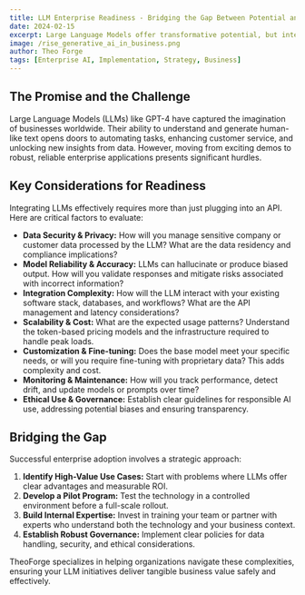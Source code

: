 ```yaml
---
title: LLM Enterprise Readiness - Bridging the Gap Between Potential and Practice
date: 2024-02-15
excerpt: Large Language Models offer transformative potential, but integrating them into enterprise workflows requires careful planning and execution.
image: /rise_generative_ai_in_business.png
author: Theo Forge
tags: [Enterprise AI, Implementation, Strategy, Business]
---
```


## The Promise and the Challenge

Large Language Models (LLMs) like GPT-4 have captured the imagination of businesses worldwide. Their ability to understand and generate human-like text opens doors to automating tasks, enhancing customer service, and unlocking new insights from data. However, moving from exciting demos to robust, reliable enterprise applications presents significant hurdles.

## Key Considerations for Readiness

Integrating LLMs effectively requires more than just plugging into an API. Here are critical factors to evaluate:

*   **Data Security & Privacy:** How will you manage sensitive company or customer data processed by the LLM? What are the data residency and compliance implications?
*   **Model Reliability & Accuracy:** LLMs can hallucinate or produce biased output. How will you validate responses and mitigate risks associated with incorrect information?
*   **Integration Complexity:** How will the LLM interact with your existing software stack, databases, and workflows? What are the API management and latency considerations?
*   **Scalability & Cost:** What are the expected usage patterns? Understand the token-based pricing models and the infrastructure required to handle peak loads.
*   **Customization & Fine-tuning:** Does the base model meet your specific needs, or will you require fine-tuning with proprietary data? This adds complexity and cost.
*   **Monitoring & Maintenance:** How will you track performance, detect drift, and update models or prompts over time?
*   **Ethical Use & Governance:** Establish clear guidelines for responsible AI use, addressing potential biases and ensuring transparency.

## Bridging the Gap

Successful enterprise adoption involves a strategic approach:

1.  **Identify High-Value Use Cases:** Start with problems where LLMs offer clear advantages and measurable ROI.
2.  **Develop a Pilot Program:** Test the technology in a controlled environment before a full-scale rollout.
3.  **Build Internal Expertise:** Invest in training your team or partner with experts who understand both the technology and your business context.
4.  **Establish Robust Governance:** Implement clear policies for data handling, security, and ethical considerations.

TheoForge specializes in helping organizations navigate these complexities, ensuring your LLM initiatives deliver tangible business value safely and effectively.
